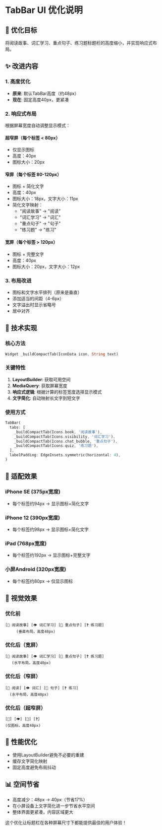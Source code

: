 # TabBar UI 优化说明

## 🎯 优化目标
将阅读故事、词汇学习、重点句子、练习题标题栏的高度缩小，并实现响应式布局。

## ✨ 改进内容

### 1. 高度优化
- **原来**: 默认TabBar高度（约48px）
- **现在**: 固定高度40px，更紧凑

### 2. 响应式布局
根据屏幕宽度自动调整显示模式：

#### 超窄屏（每个标签 < 80px）
- 仅显示图标
- 高度：40px
- 图标大小：20px

#### 窄屏（每个标签 80-120px）
- 图标 + 简化文字
- 高度：40px
- 图标大小：18px，文字大小：11px
- 简化文字映射：
  - "阅读故事" → "阅读"
  - "词汇学习" → "词汇"
  - "重点句子" → "句子"
  - "练习题" → "练习"

#### 宽屏（每个标签 > 120px）
- 图标 + 完整文字
- 高度：40px
- 图标大小：20px，文字大小：12px

### 3. 布局改进
- 图标和文字水平排列（原来是垂直）
- 添加适当的间距（4-6px）
- 文字溢出时显示省略号
- 居中对齐

## 🔧 技术实现

### 核心方法
```dart
Widget _buildCompactTab(IconData icon, String text)
```

### 关键特性
1. **LayoutBuilder**: 获取可用空间
2. **MediaQuery**: 获取屏幕宽度
3. **响应式逻辑**: 根据计算的标签宽度选择显示模式
4. **文字简化**: 自动映射长文字到短文字

### 使用方式
```dart
TabBar(
  tabs: [
    _buildCompactTab(Icons.book, '阅读故事'),
    _buildCompactTab(Icons.visibility, '词汇学习'),
    _buildCompactTab(Icons.chat_bubble, '重点句子'),
    _buildCompactTab(Icons.quiz, '练习题'),
  ],
  labelPadding: EdgeInsets.symmetric(horizontal: 4),
)
```

## 📱 适配效果

### iPhone SE (375px宽度)
- 每个标签约94px → 显示图标+简化文字

### iPhone 12 (390px宽度)
- 每个标签约98px → 显示图标+简化文字

### iPad (768px宽度)
- 每个标签约192px → 显示图标+完整文字

### 小屏Android (320px宽度)
- 每个标签约80px → 仅显示图标

## 🎨 视觉效果

### 优化前
```
[📖 阅读故事] [👁 词汇学习] [💬 重点句子] [❓ 练习题]
     (垂直布局，高度48px)
```

### 优化后（宽屏）
```
[📖 阅读故事] [👁 词汇学习] [💬 重点句子] [❓ 练习题]
   (水平布局，高度40px)
```

### 优化后（窄屏）
```
[📖 阅读] [👁 词汇] [💬 句子] [❓ 练习]
  (水平布局，高度40px)
```

### 优化后（超窄屏）
```
[📖] [👁] [💬] [❓]
(仅图标，高度40px)
```

## 🚀 性能优化
- 使用LayoutBuilder避免不必要的重建
- 缓存文字简化映射
- 固定高度避免布局抖动

## 📊 空间节省
- 高度减少：48px → 40px（节省17%）
- 在小屏设备上文字简化进一步节省水平空间
- 整体界面更紧凑，内容区域更大

这个优化让标题栏在各种屏幕尺寸下都能提供最佳的用户体验！